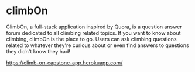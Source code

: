# climbOn
ClimbOn, a full-stack application inspired by Quora, is a question answer forum dedicated to all climbing related topics. If you want to know about climbing, climbOn is the place to go. Users can ask climbing questions related to whatever they're curious about or even find answers to questions they didn't know they had!


https://climb-on-capstone-app.herokuapp.com/
